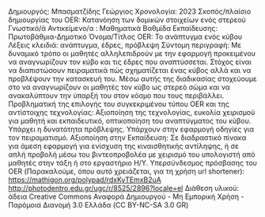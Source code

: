 Δημιουργός: Μπασματζίδης Γεώργιος
Χρονολογία: 2023
Σκοπός/πλαίσιο δημιουργίας του OER: Κατανόηση των δομικών στοιχείων ενός στερεού
Γνωστικό/ά Αντικείμενο/α : Μαθηματικά
Βαθμίδα Εκπαίδευσης: Πρωτοβάθμια-Δημοτικό
Όνομα/Τίτλος OER: Το ανάπτυγμα ενός κύβου
Λέξεις κλειδιά:  ανάπτυγμα, έδρες, πρόβλεψη
Σύντομη περιγραφή:
Με δυναμικό τρόπο οι μαθητές αλληλεπιδρούν με την εφαρμογή προκειμένου να αναγνωρίζουν τον κύβο και τις έδρες που αναπτύσσεται. Στόχος είναι να διαπιστώσουν πειραματικά πώς σχηματίζεται ένας κύβος αλλά και να προβλέψουν την κατασκευή του. Μέσω αυτής της διαδικασίας στοχεύουμε στο να αναγνωρίζουν οι μαθητές τον κύβο ως στερεό σώμα και να ανακαλύπτουν την ύπαρξή του στον κόσμο που τους περιβάλλει.
Προβληματική της επιλογής του συγκεκριμένου τύπου OER και της αντίστοιχης τεχνολογίας: 
Αξιοποίηση της τεχνολογίας, ευκολία χειρισμού για μαθητή και εκπαιδευτικό, οπτικοποίηση του αναπτύγματος του κύβου. Υπάρχει η δυνατότητα πρόβλεψης. Υπάρχουν στην εφαρμογή οδηγίες για  τον πειραματισμό.
Αξιοποίηση στην Εκπαίδευση: 
Σε διαδραστικό πίνακα για άμεση εφαρμογή για ενίσχυση της κιναισθητικής αντίληψης, ή σε απλή προβολή μέσω του βιντεοπροβολέα με χειρισμό του υπολογιστή από μαθητές  στην τάξη ή στο εργαστήριο Η/Υ.
Υπερσύνδεσμος πρόσβασης του OER (Παρακαλούμε, όπου αυτό χρειάζεται, για τη χρήση url shortener):
https://mathigon.org/polypad/rdxKyTEmxB2uA
http://photodentro.edu.gr/ugc/r/8525/2896?locale=el
Διάθεση  υλικού: άδεια Creative Commons Αναφορά Δημιουργού - Μη Εμπορική Χρήση - Παρόμοια Διανομή 3.0 Ελλάδα (CC BY-NC-SA 3.0 GR)

